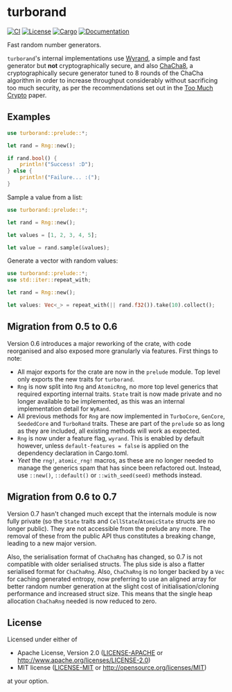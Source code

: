# turborand

[![CI](https://github.com/Bluefinger/turborand/actions/workflows/ci.yml/badge.svg)](https://github.com/Bluefinger/turborand/actions/workflows/ci.yml)
[![License](https://img.shields.io/badge/license-Apache--2.0_OR_MIT-blue.svg)](https://github.com/Bluefinger/turborand)
[![Cargo](https://img.shields.io/crates/v/turborand.svg)](https://crates.io/crates/turborand)
[![Documentation](https://docs.rs/turborand/badge.svg)](https://docs.rs/turborand)

Fast random number generators.

`turborand`'s internal implementations use [Wyrand](https://github.com/wangyi-fudan/wyhash), a simple and fast
generator but **not** cryptographically secure, and also [ChaCha8](https://cr.yp.to/chacha.html), a cryptographically
secure generator tuned to 8 rounds of the ChaCha algorithm in order to increase throughput considerably without sacrificing
too much security, as per the recommendations set out in the [Too Much Crypto](https://eprint.iacr.org/2019/1492.pdf) paper.

## Examples

```rust
use turborand::prelude::*;

let rand = Rng::new();

if rand.bool() {
    println!("Success! :D");
} else {
    println!("Failure... :(");
}
```

Sample a value from a list:

```rust
use turborand::prelude::*;

let rand = Rng::new();

let values = [1, 2, 3, 4, 5];

let value = rand.sample(&values);
```

Generate a vector with random values:

```rust
use turborand::prelude::*;
use std::iter::repeat_with;

let rand = Rng::new();

let values: Vec<_> = repeat_with(|| rand.f32()).take(10).collect();
```

## Migration from 0.5 to 0.6

Version 0.6 introduces a major reworking of the crate, with code reorganised and also exposed more granularly via features. First things to note:

- All major exports for the crate are now in the `prelude` module. Top level only exports the new traits for `turborand`.
- `Rng` is now split into `Rng` and `AtomicRng`, no more top level generics that required exporting internal traits. `State` trait is now made private and no longer available to be implemented, as this was an internal implementation detail for `WyRand`.
- All previous methods for `Rng` are now implemented in `TurboCore`, `GenCore`, `SeededCore` and `TurboRand` traits. These are part of the `prelude` so as long as they are included, all existing methods will work as expected.
- `Rng` is now under a feature flag, `wyrand`. This is enabled by default however, unless `default-features = false` is applied on the dependency declaration in Cargo.toml.
- _Yeet_ the `rng!`, `atomic_rng!` macros, as these are no longer needed to manage the generics spam that has since been refactored out. Instead, use `::new()`, `::default()` or `::with_seed(seed)` methods instead.

## Migration from 0.6 to 0.7

Version 0.7 hasn't changed much except that the internals module is now fully private (so the `State` traits and `CellState`/`AtomicState` structs are no longer public). They are not accessible from the prelude any more. The removal of these from the public API thus constitutes a breaking change, leading to a new major version.

Also, the serialisation format of `ChaChaRng` has changed, so 0.7 is not compatible with older serialised structs. The plus side is also a flatter serialised format for `ChaChaRng`. Also, `ChaChaRng` is no longer backed by a `Vec` for caching generated entropy, now preferring to use an aligned array for better random number generation at the slight cost of initialisation/cloning performance and increased struct size. This means that the single heap allocation `ChaChaRng` needed is now reduced to zero.

## License

Licensed under either of

- Apache License, Version 2.0 ([LICENSE-APACHE](LICENSE-APACHE) or http://www.apache.org/licenses/LICENSE-2.0)
- MIT license ([LICENSE-MIT](LICENSE-MIT) or http://opensource.org/licenses/MIT)

at your option.
